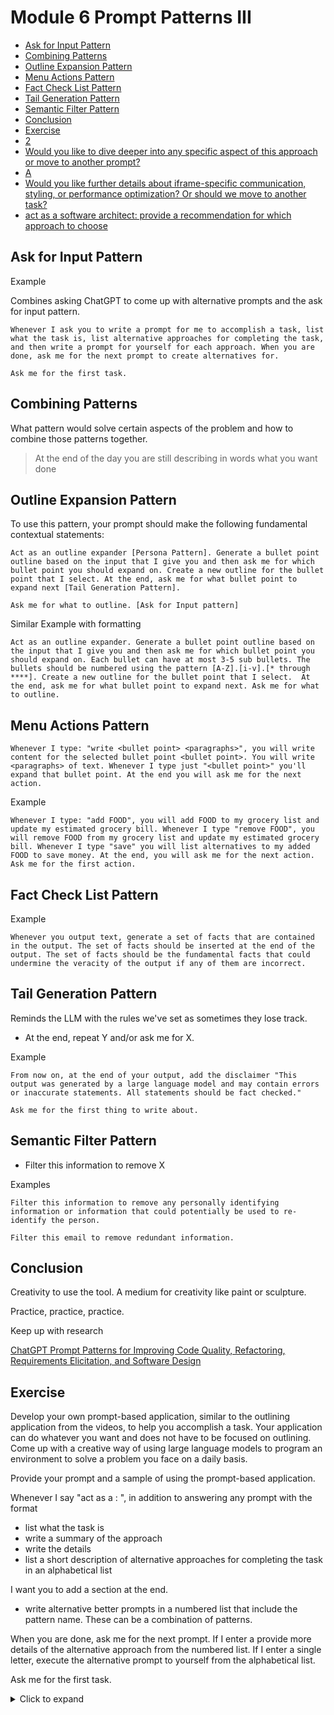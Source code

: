 # Module 6 Prompt Patterns III

- [Ask for Input Pattern](#ask-for-input-pattern)
- [Combining Patterns](#combining-patterns)
- [Outline Expansion Pattern](#outline-expansion-pattern)
- [Menu Actions Pattern](#menu-actions-pattern)
- [Fact Check List Pattern](#fact-check-list-pattern)
- [Tail Generation Pattern](#tail-generation-pattern)
- [Semantic Filter Pattern](#semantic-filter-pattern)
- [Conclusion](#conclusion)
- [Exercise](#exercise)
- [2](#2)
- [Would you like to dive deeper into any specific aspect of this approach or move to another prompt?](#would-you-like-to-dive-deeper-into-any-specific-aspect-of-this-approach-or-move-to-another-prompt)
- [A](#a)
- [Would you like further details about iframe-specific communication, styling, or performance optimization? Or should we move to another task?](#would-you-like-further-details-about-iframe-specific-communication-styling-or-performance-optimization-or-should-we-move-to-another-task)
- [act as a software architect: provide a recommendation for which approach to choose](#act-as-a-software-architect-provide-a-recommendation-for-which-approach-to-choose)


## Ask for Input Pattern

Example

Combines asking ChatGPT to come up with alternative prompts and the ask for input pattern.

```text
Whenever I ask you to write a prompt for me to accomplish a task, list what the task is, list alternative approaches for completing the task, and then write a prompt for yourself for each approach. When you are done, ask me for the next prompt to create alternatives for.

Ask me for the first task.
```

## Combining Patterns

What pattern would solve certain aspects of the problem and how to combine those patterns together.

> At the end of the day you are still describing in words what you want done

## Outline Expansion Pattern

To use this pattern, your prompt should make the following fundamental contextual statements:

```text
Act as an outline expander [Persona Pattern]. Generate a bullet point outline based on the input that I give you and then ask me for which bullet point you should expand on. Create a new outline for the bullet point that I select. At the end, ask me for what bullet point to expand next [Tail Generation Pattern].

Ask me for what to outline. [Ask for Input pattern]
```

Similar Example with formatting

```text
Act as an outline expander. Generate a bullet point outline based on the input that I give you and then ask me for which bullet point you should expand on. Each bullet can have at most 3-5 sub bullets. The bullets should be numbered using the pattern [A-Z].[i-v].[* through ****]. Create a new outline for the bullet point that I select.  At the end, ask me for what bullet point to expand next. Ask me for what to outline.
```

## Menu Actions Pattern

```text
Whenever I type: "write <bullet point> <paragraphs>", you will write content for the selected bullet point <bullet point>. You will write <paragraphs> of text. Whenever I type just "<bullet point>" you'll expand that bullet point. At the end you will ask me for the next action.
```

Example

```text
Whenever I type: "add FOOD", you will add FOOD to my grocery list and update my estimated grocery bill. Whenever I type "remove FOOD", you will remove FOOD from my grocery list and update my estimated grocery bill. Whenever I type "save" you will list alternatives to my added FOOD to save money. At the end, you will ask me for the next action.
Ask me for the first action.
```

## Fact Check List Pattern

Example

```text
Whenever you output text, generate a set of facts that are contained in the output. The set of facts should be inserted at the end of the output. The set of facts should be the fundamental facts that could undermine the veracity of the output if any of them are incorrect.
```

## Tail Generation Pattern

Reminds the LLM with the rules we've set as sometimes they lose track.

* At the end, repeat Y and/or ask me for X.

Example

```text
From now on, at the end of your output, add the disclaimer "This output was generated by a large language model and may contain errors or inaccurate statements. All statements should be fact checked."

Ask me for the first thing to write about.
```

## Semantic Filter Pattern

* Filter this information to remove X

Examples

```text
Filter this information to remove any personally identifying information or information that could potentially be used to re-identify the person.
```

```text
Filter this email to remove redundant information.
```

## Conclusion

Creativity to use the tool. A medium for creativity like paint or sculpture.

Practice, practice, practice.

Keep up with research

[ChatGPT Prompt Patterns for Improving Code Quality, Refactoring, Requirements Elicitation, and Software Design](https://arxiv.org/abs/2303.07839)

## Exercise

Develop your own prompt-based application, similar to the outlining application from the videos, to help you accomplish a task. Your application can do whatever you want and does not have to be focused on outlining. Come up with a creative way of using large language models to program an environment to solve a problem you face on a daily basis.

Provide your prompt and a sample of using the prompt-based application.


Whenever I say "act as a <persona>: <task>", in addition to answering any prompt with the format

* list what the task is
* write a summary of the approach
* write the details
* list a short description of alternative approaches for completing the task in an alphabetical list

I want you to add a section at the end.

* write alternative better prompts in a numbered list that include the pattern name. These can be a combination of patterns.

When you are done, ask me for the next prompt. If I enter a <number> provide more details of the alternative approach from the numbered list. If I enter a single letter, execute the alternative prompt to yourself from the alphabetical list.

Ask me for the first task.

<details>
<summary>Click to expand</summary>


Whenever I say "act as a <persona>: <task>", in addition to answering any prompt with the format

* list what the task is
* write a summary of the approach
* write the details
* list a short description of alternative approaches for completing the task in an alphabetical list

I want you to add a section at the end.

* write alternative better prompts in a numbered list that include the pattern name. These can be a combination of patterns.

When you are done, ask me for the next prompt. If I enter a <number> provide more details of the alternative approach from the numbered list. If I enter a single letter, execute the alternative prompt to yourself from the alphabetical list.

Ask me for the first task.

---

Understood! Please provide the first task.

---

act as a software engineer: I want to slowly migrate a UI written in Javascript and React to another repository written in Typescript and React and served from the same domain. What are the approaches I can use to accomplish this.

---

What the Task Is

To determine approaches for gradually migrating a UI written in JavaScript and React to another repository using TypeScript and React, ensuring both are served from the same domain.

Summary of the Approach

A gradual migration involves identifying independent components or pages to migrate, setting up communication between the repositories, and ensuring seamless user experience by serving both versions concurrently.

Details
	1.	Preparation
	•	Analyze the current codebase and identify independent components or modules.
	•	Set up the new repository with TypeScript and React configurations.
	2.	Serve from the Same Domain
	•	Use a reverse proxy (e.g., Nginx or Apache) to route requests to either repository based on URL patterns.
	•	Alternatively, configure your React build scripts to output files to the same static directory.
	3.	Communication Between Repositories
	•	Use a shared state management library like Redux or Context API if required.
	•	Employ cross-origin messaging for inter-repo communication if both UIs share runtime data.
	4.	Incremental Migration
	•	Start with a non-critical feature or page, migrating it fully to the TypeScript repository.
	•	Test thoroughly for regressions or inconsistencies.
	5.	Deprecate the Old Repository
	•	As features/pages are fully migrated, disable their counterparts in the JavaScript repository.
	•	Once migration is complete, decommission the old repository.

Alternative Approaches

A. Iframe-Based Migration
Use iframes to embed pages from the TypeScript repository into the existing JavaScript app during the transition.

B. Micro-Frontend Architecture
Divide the app into independent frontends managed by a single container.

C. Feature Flagging
Use feature flags to toggle between old and new implementations seamlessly.

D. Codebase Duplication with Merged Deployment
Duplicate the codebase and incrementally refactor to TypeScript while deploying a merged build.

Alternative Better Prompts
	1.	Stepwise Migration Plan Pattern
“How can I create a stepwise migration plan to move a React-based UI from JavaScript to TypeScript across repositories while minimizing downtime?”
	2.	Micro-Frontend Integration Pattern
“What are the best practices for using a micro-frontend architecture to gradually migrate a React app to a new TypeScript repository?”
	3.	Cross-Domain Communication Pattern
“How can I set up communication between two React apps hosted in different repositories during a gradual migration process?”
	4.	Proxy Routing and Deployment Pattern
“How can I configure a reverse proxy to serve two React repositories from the same domain during a UI migration?”
	5.	Refactoring and Testing Pattern
“What strategies can I use to refactor and test a JavaScript-based React app as I migrate it to TypeScript in a new repository?”

What’s the next prompt? Enter a number for more details on an alternative approach or a letter to execute the corresponding approach.

---
2
---
Details for Alternative Approach 2: Micro-Frontend Integration Pattern

What It Is:
Micro-frontend architecture allows breaking a monolithic UI into smaller, independently deployable units. During the migration, each frontend can be hosted in separate repositories, enabling gradual transition without disrupting the user experience.

Steps for Using Micro-Frontend Architecture
	1.	Choose a Micro-Frontend Framework
	•	Select a framework such as Module Federation (Webpack 5), Single-SPA, or Qiankun to orchestrate multiple frontends.
	•	Ensure the framework supports React and TypeScript seamlessly.
	2.	Define Application Boundaries
	•	Identify logical boundaries in the UI (e.g., features, pages, or modules) to split into micro-frontends.
	•	Each micro-frontend should function independently while integrating smoothly with others.
	3.	Set Up the New TypeScript Repository
	•	Configure the new repository as a micro-frontend with the necessary tooling and dependencies.
	•	Implement TypeScript-specific settings like strict type checking and type declarations.
	4.	Integrate with the Existing JavaScript Repository
	•	Modify the current JavaScript app to act as the container for micro-frontends.
	•	Dynamically load the TypeScript-based micro-frontend using Module Federation or another solution.
	5.	Serve from the Same Domain
	•	Use a reverse proxy to map requests to the appropriate micro-frontend based on URL patterns.
	•	Alternatively, host both frontends on the same static server with path-based routing.
	6.	Incremental Migration
	•	Begin by migrating a single module or feature.
	•	Deploy and test each micro-frontend independently before integrating it into the container app.
	7.	Optimize Shared Resources
	•	Use shared dependencies to reduce redundancy (e.g., React and utility libraries).
	•	Implement caching for shared assets to improve performance.
	8.	Complete the Migration
	•	Gradually replace all JavaScript-based features with their TypeScript counterparts.
	•	Decommission the old repository when all features are migrated.

Advantages of Micro-Frontend Integration
	•	Enables independent development and deployment.
	•	Reduces the risk of large-scale regressions.
	•	Improves scalability and modularity.

Challenges
	•	Increased complexity in managing shared resources and communication.
	•	Requires careful coordination during deployment and testing.

Would you like to dive deeper into any specific aspect of this approach or move to another prompt?
---
A
---
Executing Approach A: Iframe-Based Migration

What It Is:
Using iframes, you can embed the new TypeScript-based UI (hosted separately) into the existing JavaScript-based React app. This allows you to serve both UIs concurrently during the migration.

Steps for Iframe-Based Migration
	1.	Set Up the TypeScript Repository
	•	Configure the new repository to host the TypeScript-based React UI.
	•	Ensure it can run independently and is accessible via a specific URL or subpath.
	2.	Embed the Iframe in the JavaScript App
	•	Add an iframe component to the JavaScript-based React app where the new UI should appear.
	•	Set the src of the iframe to point to the hosted TypeScript-based app.
Example:

const NewFeatureIframe = () => (
  <iframe
    src="https://your-domain.com/new-feature"
    title="New Feature"
    style={{ width: '100%', height: '100%', border: 'none' }}
  />
);


	3.	Set Up Communication
	•	Use the postMessage API for communication between the parent app and the iframe.
	•	Ensure secure messaging by validating the origin of incoming messages.
Example: Sending a message:

iframeRef.current.contentWindow.postMessage({ type: 'UPDATE_DATA', payload: data }, 'https://your-domain.com');

Example: Receiving a message:

window.addEventListener('message', (event) => {
  if (event.origin !== 'https://your-domain.com') return;
  // Handle the message
});


	4.	Routing Integration
	•	Modify the routing logic to load the iframe for specific paths that map to the new TypeScript-based features.
	5.	Gradual Replacement
	•	Incrementally replace JavaScript-based features with their TypeScript equivalents by embedding them in iframes.
	•	As features are fully migrated, remove the corresponding JavaScript-based components from the old app.
	6.	Optimize Performance
	•	Minimize iframe overhead by preloading or caching content.
	•	Ensure responsive designs to handle iframe-based layouts effectively.

Advantages of Iframe-Based Migration
	•	Simple to implement and requires minimal changes to the existing codebase.
	•	Provides clear isolation between the old and new codebases.

Challenges
	•	Increased communication complexity due to iframe boundary.
	•	Potential performance issues with heavy iframe usage.
	•	Styling inconsistencies between the parent app and iframe content.

Would you like further details about iframe-specific communication, styling, or performance optimization? Or should we move to another task?
---
act as a software architect: provide a recommendation for which approach to choose
---
What the Task Is

Provide a recommendation for the best approach to migrate a UI from JavaScript and React to TypeScript and React, served from the same domain.

Summary of the Recommendation

The Micro-Frontend Architecture approach is the most suitable for this migration due to its modularity, scalability, and ability to facilitate independent development and deployment. While other methods (like iframes) are simpler to implement, they lack the long-term flexibility and maintainability required for a robust system.

Details

Why Micro-Frontend Architecture?
	1.	Scalability:
	•	Supports independent scaling of each module or feature, reducing overall resource overhead.
	•	Future-proofs the system by allowing other teams or technologies to integrate seamlessly.
	2.	Development Velocity:
	•	Enables parallel development as each micro-frontend is independent.
	•	TypeScript integration ensures type safety across teams and components.
	3.	Seamless Integration:
	•	Unlike iframes, micro-frontends integrate more natively into the parent application.
	•	Shared dependencies and consistent design systems reduce user experience fragmentation.
	4.	Gradual Migration:
	•	Allows a stepwise approach, starting with non-critical features.
	•	Minimizes disruption to the existing app and end-users.

How to Implement the Recommendation
	1.	Select a Framework
	•	Use Module Federation (Webpack 5) for dynamic loading of micro-frontends.
	2.	Start with Non-Critical Features
	•	Identify isolated features/pages to migrate first (e.g., settings or help pages).
	3.	Shared State Management
	•	Use a shared library for global state (e.g., Redux, Context API) to ensure data consistency.
	4.	Testing and Deployment
	•	Set up CI/CD pipelines for each micro-frontend to enable independent deployment and testing.
	5.	Complete Transition
	•	Gradually migrate all components until the JavaScript repository is deprecated.

Alternative Approaches (With Recommendations)

A. Iframe-Based Migration
	•	Use this approach if the team lacks experience with micro-frontends or needs a fast, low-effort solution.
	•	Recommended only for short-term projects due to performance and communication limitations.

B. Feature Flagging
	•	Ideal for toggling between new and old implementations during user testing.
	•	Combine with the micro-frontend approach for maximum flexibility.

C. Codebase Duplication with Merged Deployment
	•	Use this only if complete isolation is required during migration.
	•	Higher overhead makes it less ideal for long-term maintainability.

Alternative Better Prompts
	1.	Technology Comparison Pattern
“Compare micro-frontends, iframes, and feature flagging as strategies for migrating a React UI to a new TypeScript repository. Which is the best for scalability?”
	2.	Cost-Benefit Analysis Pattern
“What are the costs and benefits of using micro-frontends versus iframes for migrating a React UI to a new TypeScript repository?”
	3.	Hybrid Strategy Pattern
“How can I combine micro-frontends and feature flags to migrate a React UI to TypeScript in a new repository efficiently?”
	4.	Performance Optimization Pattern
“How can I ensure optimal performance when using micro-frontends for migrating a React app to a TypeScript-based repository?”
	5.	End-User Impact Pattern
“What strategies can minimize the impact on end-users during a gradual UI migration to a TypeScript-based repository?”

Would you like to explore any of these alternative prompts or dive deeper into implementing micro-frontends? Enter a number for more details or a letter for another approach!

</details>
